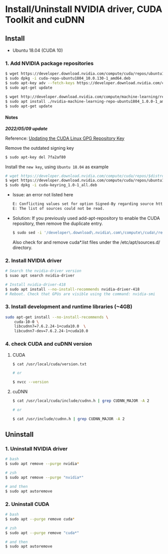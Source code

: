 # Install/Uninstall NVIDIA driver, CUDA Toolkit and cuDNN

## Install

- Ubuntu 18.04 (CUDA 10)

### 1. Add NVIDIA package repositories

```bash
$ wget https://developer.download.nvidia.com/compute/cuda/repos/ubuntu1804/x86_64/cuda-repo-ubuntu1804_10.0.130-1_amd64.deb
$ sudo dpkg -i cuda-repo-ubuntu1804_10.0.130-1_amd64.deb
$ sudo apt-key adv --fetch-keys https://developer.download.nvidia.com/compute/cuda/repos/ubuntu1804/x86_64/7fa2af80.pub
$ sudo apt-get update

$ wget http://developer.download.nvidia.com/compute/machine-learning/repos/ubuntu1804/x86_64/nvidia-machine-learning-repo-ubuntu1804_1.0.0-1_amd64.deb
$ sudo apt install ./nvidia-machine-learning-repo-ubuntu1804_1.0.0-1_amd64.deb
$ sudo apt-get update
```

#### Notes

***2022/05/09 update***

Reference: [Updating the CUDA Linux GPG Repository Key](https://developer.nvidia.com/blog/updating-the-cuda-linux-gpg-repository-key/)

Remove the outdated signing key

```bash
$ sudo apt-key del 7fa2af80
```

Install the `new key`, using `Ubuntu 18.04` as example

```bash
# wget https://developer.download.nvidia.com/compute/cuda/repos/$distro/$arch/cuda-keyring_1.0-1_all.deb
$ wget https://developer.download.nvidia.com/compute/cuda/repos/ubuntu1804/x86_64/cuda-keyring_1.0-1_all.deb
$ sudo dpkg -i cuda-keyring_1.0-1_all.deb
```
- Issue: an error not listed here

    ```bash
    E: Conflicting values set for option Signed-By regarding source https://developer.download.nvidia.com/compute/cuda/repos/ubuntu1804/x86_64/ /: /usr/share/keyrings/cuda-archive-keyring.gpg !=
    E: The list of sources could not be read.
    ```

- Solution: If you previously used add-apt-repository to enable the CUDA repository, then remove the duplicate entry.

    ```bash
    $ sudo sed -i '/developer\.download\.nvidia\.com\/compute\/cuda\/repos/d' /etc/apt/sources.list
    ```

    Also check for and remove cuda*.list files under the /etc/apt/sources.d/ directory.


### 2. Install NVIDIA driver

```bash
# Search the nvidia-driver version
$ suao apt search nvidia-driver

# Install nvidia-driver-418
$ sudo apt install --no-install-recommends nvidia-driver-418
# Reboot. Check that GPUs are visible using the command: nvidia-smi
```

### 3. Install development and runtime libraries (~4GB)

```bash
sudo apt-get install --no-install-recommends \
    cuda-10-0 \
    libcudnn7=7.6.2.24-1+cuda10.0  \
    libcudnn7-dev=7.6.2.24-1+cuda10.0
```

### 4. check CUDA and cuDNN version

1. CUDA

    ```bash
    $ cat /usr/local/cuda/version.txt

    # or

    $ nvcc --version
    ```

2. cuDNN

    ```bash
    $ cat /usr/local/cuda/include/cudnn.h | grep CUDNN_MAJOR -A 2

    # or

    $ cat /usr/include/cudnn.h | grep CUDNN_MAJOR -A 2
    ```

## Uninstall

### 1. Uninstall NVIDIA driver

```bash
# bash
$ sudo apt remove --purge nvidia*

# zsh
$ sudo apt remove --purge "nvidia*"

# and then
$ sudo apt autoremove
```

### 2. Uninstall CUDA

```bash
# bash
$ sudo apt --purge remove cuda*

# zsh
$ sudo apt --purge remove "cuda*"

# and then
$ sudo apt autoremove
```
